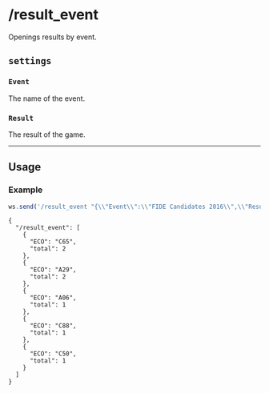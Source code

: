 # /result_event

Openings results by event.

## `settings`

### `Event`

The name of the event.

### `Result`

The result of the game.

---

## Usage

### Example

```js
ws.send('/result_event "{\\"Event\\":\\"FIDE Candidates 2016\\",\\"Result\\":\\"1-0\\"}"');
```

```text
{
  "/result_event": [
    {
      "ECO": "C65",
      "total": 2
    },
    {
      "ECO": "A29",
      "total": 2
    },
    {
      "ECO": "A06",
      "total": 1
    },
    {
      "ECO": "C88",
      "total": 1
    },
    {
      "ECO": "C50",
      "total": 1
    }
  ]
}
```
